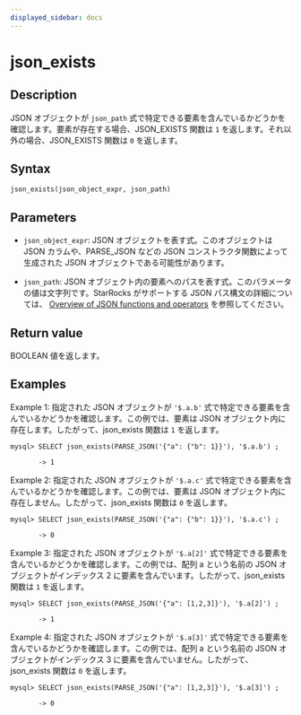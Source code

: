 ```yaml
---
displayed_sidebar: docs
---
```


# json_exists

## Description

JSON オブジェクトが `json_path` 式で特定できる要素を含んでいるかどうかを確認します。要素が存在する場合、JSON_EXISTS 関数は `1` を返します。それ以外の場合、JSON_EXISTS 関数は `0` を返します。

## Syntax

```Haskell
json_exists(json_object_expr, json_path)
```

## Parameters

- `json_object_expr`: JSON オブジェクトを表す式。このオブジェクトは JSON カラムや、PARSE_JSON などの JSON コンストラクタ関数によって生成された JSON オブジェクトである可能性があります。

- `json_path`: JSON オブジェクト内の要素へのパスを表す式。このパラメータの値は文字列です。StarRocks がサポートする JSON パス構文の詳細については、 [Overview of JSON functions and operators](../overview-of-json-functions-and-operators.md) を参照してください。

## Return value

BOOLEAN 値を返します。

## Examples

Example 1: 指定された JSON オブジェクトが `'$.a.b'` 式で特定できる要素を含んでいるかどうかを確認します。この例では、要素は JSON オブジェクト内に存在します。したがって、json_exists 関数は `1` を返します。

```plaintext
mysql> SELECT json_exists(PARSE_JSON('{"a": {"b": 1}}'), '$.a.b') ;

       -> 1
```

Example 2: 指定された JSON オブジェクトが `'$.a.c'` 式で特定できる要素を含んでいるかどうかを確認します。この例では、要素は JSON オブジェクト内に存在しません。したがって、json_exists 関数は `0` を返します。

```plaintext
mysql> SELECT json_exists(PARSE_JSON('{"a": {"b": 1}}'), '$.a.c') ;

       -> 0
```

Example 3: 指定された JSON オブジェクトが `'$.a[2]'` 式で特定できる要素を含んでいるかどうかを確認します。この例では、配列 a という名前の JSON オブジェクトがインデックス 2 に要素を含んでいます。したがって、json_exists 関数は `1` を返します。

```plaintext
mysql> SELECT json_exists(PARSE_JSON('{"a": [1,2,3]}'), '$.a[2]') ;

       -> 1
```

Example 4: 指定された JSON オブジェクトが `'$.a[3]'` 式で特定できる要素を含んでいるかどうかを確認します。この例では、配列 a という名前の JSON オブジェクトがインデックス 3 に要素を含んでいません。したがって、json_exists 関数は `0` を返します。

```plaintext
mysql> SELECT json_exists(PARSE_JSON('{"a": [1,2,3]}'), '$.a[3]') ;

       -> 0
```